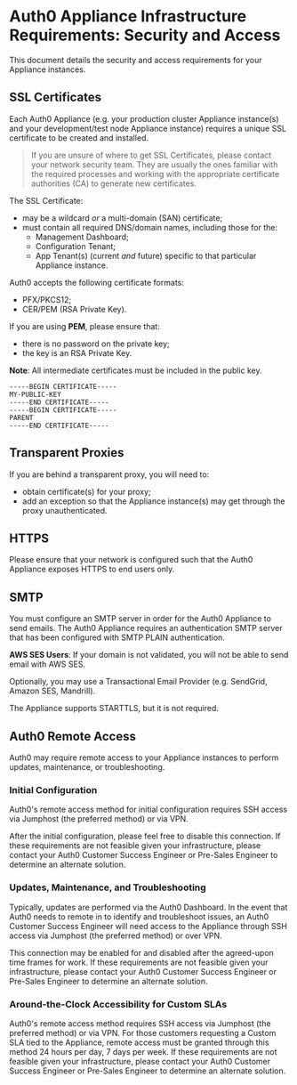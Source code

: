 # Auth0 Appliance Infrastructure Requirements: Security and Access

 This document details the security and access requirements for your Appliance instances.

 ## SSL Certificates

 Each Auth0 Appliance (e.g. your production cluster Appliance instance(s) and your development/test node Appliance instance) requires a unique SSL certificate to be created and installed.

 > If you are unsure of where to get SSL Certificates, please contact your network security team. They are usually the ones familiar with the required processes and working with the appropriate certificate authorities (CA) to generate new certificates.

The SSL Certificate:

* may be a wildcard *or* a multi-domain (SAN) certificate;
* must contain all required DNS/domain names, including those for the:
    * Management Dashboard;
    * Configuration Tenant;
    * App Tenant(s) (current *and* future) specific to that particular Appliance instance.

Auth0 accepts the following certificate formats:

* PFX/PKCS12;
* CER/PEM (RSA Private Key).

If you are using **PEM**, please ensure that:
* there is no password on the private key;
* the key is an RSA Private Key.

**Note**: All intermediate certificates must be included in the public key.

```text
-----BEGIN CERTIFICATE-----
MY-PUBLIC-KEY
-----END CERTIFICATE-----
-----BEGIN CERTIFICATE-----
PARENT
-----END CERTIFICATE-----
```

## Transparent Proxies

If you are behind a transparent proxy, you will need to:

* obtain certificate(s) for your proxy;
* add an exception so that the Appliance instance(s) may get through the proxy unauthenticated.

## HTTPS

Please ensure that your network is configured such that the Auth0 Appliance exposes HTTPS to end users only.

## SMTP

You must configure an SMTP server in order for the Auth0 Appliance to send emails. The Auth0 Appliance requires an authentication SMTP server that has been configured with SMTP PLAIN authentication.

**AWS SES Users**: If your domain is not validated, you will not be able to send email with AWS SES.

Optionally, you may use a Transactional Email Provider (e.g. SendGrid, Amazon SES, Mandrill).

The Appliance supports STARTTLS, but it is not required.

## Auth0 Remote Access

Auth0 may require remote access to your Appliance instances to perform updates, maintenance, or troubleshooting.

### Initial Configuration

Auth0's remote access method for initial configuration requires SSH access via Jumphost (the preferred method) or via VPN.

After the initial configuration, please feel free to disable this connection. If these requirements are not feasible given your infrastructure, please contact your Auth0 Customer Success Engineer or Pre-Sales Engineer to determine an alternate solution.

### Updates, Maintenance, and Troubleshooting

Typically, updates are performed via the Auth0 Dashboard. In the event that Auth0 needs to remote in to identify and troubleshoot issues, an Auth0 Customer Success Engineer will need access to the Appliance through SSH access via Jumphost (the preferred method) or over VPN.

This connection may be enabled for and disabled after the agreed-upon time frames for work. If these requirements are not feasible given your infrastructure, please contact your Auth0 Customer Success Engineer or Pre-Sales Engineer to determine an alternate solution.

### Around-the-Clock Accessibility for Custom SLAs

Auth0's remote access method requires SSH access via Jumphost (the preferred method) or via VPN. For those customers requesting a Custom SLA tied to the Appliance, remote access must be granted through this method 24 hours per day, 7 days per week. If these requirements are not feasible given your infrastructure, please contact your Auth0 Customer Success Engineer or Pre-Sales Engineer to determine an alternate solution.
